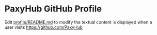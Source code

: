 # PaxyHub GitHub Profile

Edit [profile/README.md](profile/README.md) to modify the textual content is displayed when a user visits https://github.com/PaxyHub
